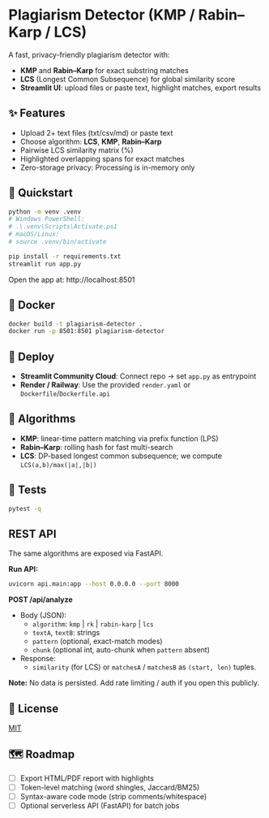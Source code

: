 # Plagiarism Detector (KMP / Rabin–Karp / LCS)

A fast, privacy-friendly plagiarism detector with:
- **KMP** and **Rabin–Karp** for exact substring matches
- **LCS** (Longest Common Subsequence) for global similarity score
- **Streamlit UI**: upload files or paste text, highlight matches, export results

## ✨ Features
- Upload 2+ text files (txt/csv/md) or paste text
- Choose algorithm: **LCS**, **KMP**, **Rabin–Karp**
- Pairwise LCS similarity matrix (%)
- Highlighted overlapping spans for exact matches
- Zero-storage privacy: Processing is in-memory only

## 🔧 Quickstart
```bash
python -m venv .venv
# Windows PowerShell:
# .\.venv\Scripts\Activate.ps1
# macOS/Linux:
# source .venv/bin/activate

pip install -r requirements.txt
streamlit run app.py
```
Open the app at: http://localhost:8501

## 🐳 Docker
```bash
docker build -t plagiarism-detector .
docker run -p 8501:8501 plagiarism-detector
```

## 🚀 Deploy
- **Streamlit Community Cloud**: Connect repo → set `app.py` as entrypoint
- **Render / Railway**: Use the provided `render.yaml` or `Dockerfile`/`Dockerfile.api`

## 🧠 Algorithms
- **KMP**: linear-time pattern matching via prefix function (LPS)
- **Rabin–Karp**: rolling hash for fast multi-search
- **LCS**: DP-based longest common subsequence; we compute `LCS(a,b)/max(|a|,|b|)`

## 🧪 Tests
```bash
pytest -q
```

## REST API
The same algorithms are exposed via FastAPI.

**Run API:**
```bash
uvicorn api.main:app --host 0.0.0.0 --port 8000
```

**POST /api/analyze**
- Body (JSON):
  - `algorithm`: `kmp` | `rk` | `rabin-karp` | `lcs`
  - `textA`, `textB`: strings
  - `pattern` (optional, exact-match modes)
  - `chunk` (optional int, auto-chunk when `pattern` absent)
- Response:
  - `similarity` (for LCS) or `matchesA` / `matchesB` as `(start, len)` tuples.

**Note:** No data is persisted. Add rate limiting / auth if you open this publicly.

## 📄 License
[MIT](LICENSE)

## 🗺️ Roadmap
- [ ] Export HTML/PDF report with highlights
- [ ] Token-level matching (word shingles, Jaccard/BM25)
- [ ] Syntax-aware code mode (strip comments/whitespace)
- [ ] Optional serverless API (FastAPI) for batch jobs
